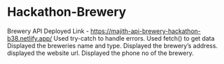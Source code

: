 # Hackathon-Brewery
Brewery API
Deployed Link - https://majith-api-brewery-hackathon-b38.netlify.app/
Used try-catch to handle errors.
Used fetch() to get data
Displayed the breweries name and type.
Displayed the brewery’s address.
displayed the website url.
Displayed the phone no of the brewery.
